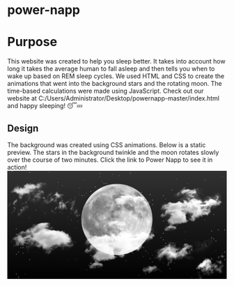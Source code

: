 # power-napp

# Purpose
This website was created to help you sleep better. It takes into account how long it takes the average human to fall asleep and then tells you when to wake up based on REM sleep cycles. We used HTML and CSS to create the animations that went into the background stars and the rotating moon. The time-based calculations were made using JavaScript. Check out our website at C:/Users/Administrator/Desktop/powernapp-master/index.html  and happy sleeping! 😴💤


## Design
The background was created using CSS animations. Below is a static preview. The stars in the background twinkle and the moon rotates slowly over the course of two minutes. Click the link to Power Napp to see it in action! 
![Background](static/background.png?raw=true "Background")



